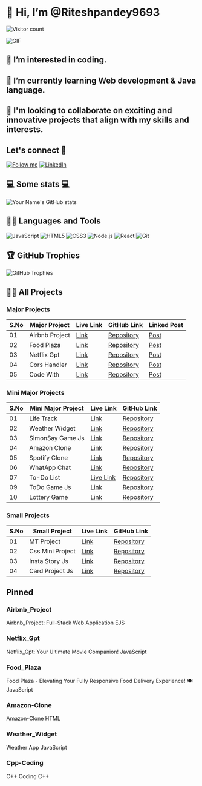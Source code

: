# 👋 Hi, I’m @Riteshpandey9693
![Visitor count](https://visitor-badge.laobi.icu/badge?page_id=akashdeep023.akashdeep023)

![GIF](https://example.com/your-gif.gif) <!-- Replace with your GIF URL -->

## 👀 I’m interested in coding.
## 🌱 I’m currently learning Web development & Java language.
## 💞️ I'm looking to collaborate on exciting and innovative projects that align with my skills and interests.

## Let's connect 💬
[![Follow me](https://img.shields.io/github/followers/akashdeep023?style=social)](https://github.com/akashdeep023) [![LinkedIn](https://img.shields.io/badge/-LinkedIn-blue?style=flat&logo=Linkedin&logoColor=white)](https://www.linkedin.com/in/your-linkedin-profile)

## 💻 Some stats 💻
![Your Name's GitHub stats](https://github-readme-stats.vercel.app/api?username=akashdeep023&show_icons=true&theme=radical)

## 👨‍💻 Languages and Tools
![JavaScript](https://img.shields.io/badge/-JavaScript-black?style=flat-square&logo=javascript)
![HTML5](https://img.shields.io/badge/-HTML5-E34F26?style=flat-square&logo=html5&logoColor=white)
![CSS3](https://img.shields.io/badge/-CSS3-1572B6?style=flat-square&logo=css3)
![Node.js](https://img.shields.io/badge/-Node.js-339933?style=flat-square&logo=node-dot-js&logoColor=white)
![React](https://img.shields.io/badge/-React-black?style=flat-square&logo=react)
![Git](https://img.shields.io/badge/-Git-black?style=flat-square&logo=git)

## 🏆 GitHub Trophies
![GitHub Trophies](https://github-profile-trophy.vercel.app/?username=akashdeep023)

## 🧑‍🏫 All Projects

### Major Projects
| S.No | Major Project   | Live Link  | GitHub Link | Linked Post |
|------|-----------------|------------|-------------|-------------|
| 01   | Airbnb Project  | [Link](#)  | [Repository](#) | [Post](#)  |
| 02   | Food Plaza      | [Link](#)  | [Repository](#) | [Post](#)  |
| 03   | Netflix Gpt     | [Link](#)  | [Repository](#) | [Post](#)  |
| 04   | Cors Handler    | [Link](#)  | [Repository](#) | [Post](#)  |
| 05   | Code With       | [Link](#)  | [Repository](#) | [Post](#)  |

### Mini Major Projects
| S.No | Mini Major Project | Live Link  | GitHub Link |
|------|--------------------|------------|-------------|
| 01   | Life Track         | [Link](#)  | [Repository](#) |
| 02   | Weather Widget     | [Link](#)  | [Repository](#) |
| 03   | SimonSay Game Js   | [Link](#)  | [Repository](#) |
| 04   | Amazon Clone       | [Link](#)  | [Repository](#) |
| 05   | Spotify Clone      | [Link](#)  | [Repository](#) |
| 06   | WhatApp Chat       | [Link](#)  | [Repository](#) |
| 07   | To-Do List         | [Live Link](https://riteshpandey9693.github.io//To-Do-List/)  | [Repository](https://github.com/Riteshpandey9693/To-Do-List) || 08   | ToDo Game React    | [Link](#)  | [Repository](#) |
| 09   | ToDo Game Js       | [Link](#)  | [Repository](#) |
| 10   | Lottery Game       | [Link](#)  | [Repository](#) |

### Small Projects
| S.No | Small Project     | Live Link  | GitHub Link |
|------|-------------------|------------|-------------|
| 01   | MT Project        | [Link](#)  | [Repository](#) |
| 02   | Css Mini Project  | [Link](#)  | [Repository](#) |
| 03   | Insta Story Js    | [Link](#)  | [Repository](#) |
| 04   | Card Project Js   | [Link](#)  | [Repository](#) |

## Pinned
### Airbnb_Project
Airbnb_Project: Full-Stack Web Application
EJS

### Netflix_Gpt
Netflix_Gpt: Your Ultimate Movie Companion!
JavaScript

### Food_Plaza
Food Plaza - Elevating Your Fully Responsive Food Delivery Experience! 🍽️
JavaScript

### Amazon-Clone
Amazon-Clone
HTML

### Weather_Widget
Weather App
JavaScript

### Cpp-Coding
C++ Coding
C++
